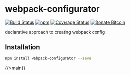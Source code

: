 # webpack-configurator
[![Build Status](https://travis-ci.org/tusharmath/webpack-configurator.svg?branch=master)](https://travis-ci.org/tusharmath/webpack-configurator)
[![npm](https://img.shields.io/npm/v/webpack-configurator.svg)](https://www.npmjs.com/package/webpack-configurator)
[![Coverage Status](https://coveralls.io/repos/github/tusharmath/webpack-configurator/badge.svg)](https://coveralls.io/github/tusharmath/webpack-configurator)
[![Donate Bitcoin](https://img.shields.io/badge/donate-bitcoin-green.svg)](https://www.coinbase.com/tusharmath)

declarative approach to creating webpack config

## Installation

```bash
npm install webpack-configurator --save
```

{{>main}}
